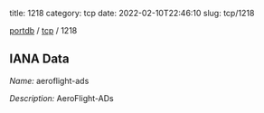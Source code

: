 title: 1218
category: tcp
date: 2022-02-10T22:46:10
slug: tcp/1218

[portdb](/) / [tcp](/category/tcp.html) / 1218


## IANA Data

_Name:_ aeroflight-ads

_Description:_ AeroFlight-ADs

